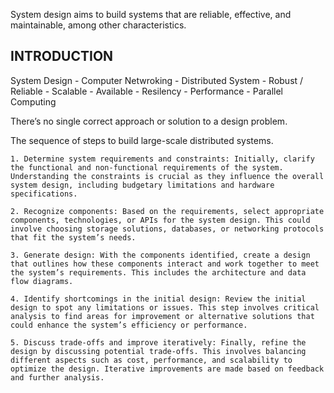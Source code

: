 System design aims to build systems that are reliable, effective, and maintainable, among other characteristics.

## INTRODUCTION

System Design 
    - Computer Netwroking 
    - Distributed System
        - Robust / Reliable
        - Scalable
        - Available
        - Resilency
        - Performance
    - Parallel Computing

There’s no single correct approach or solution to a design problem.

The sequence of steps to build large-scale distributed systems.

    1. Determine system requirements and constraints: Initially, clarify the functional and non-functional requirements of the system. Understanding the constraints is crucial as they influence the overall system design, including budgetary limitations and hardware specifications.

    2. Recognize components: Based on the requirements, select appropriate components, technologies, or APIs for the system design. This could involve choosing storage solutions, databases, or networking protocols that fit the system’s needs.

    3. Generate design: With the components identified, create a design that outlines how these components interact and work together to meet the system’s requirements. This includes the architecture and data flow diagrams.

    4. Identify shortcomings in the initial design: Review the initial design to spot any limitations or issues. This step involves critical analysis to find areas for improvement or alternative solutions that could enhance the system’s efficiency or performance.

    5. Discuss trade-offs and improve iteratively: Finally, refine the design by discussing potential trade-offs. This involves balancing different aspects such as cost, performance, and scalability to optimize the design. Iterative improvements are made based on feedback and further analysis.


